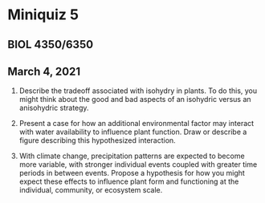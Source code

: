# Miniquiz 5
## BIOL 4350/6350
## March 4, 2021

1. Describe the tradeoff associated with isohydry in plants.
To do this, you might think about the good and bad aspects of an isohydric versus an
anisohydric strategy.

2. Present a case for how an additional environmental factor may interact with water 
availability to influence plant function. 
Draw or describe a figure describing this hypothesized interaction.

3. With climate change, precipitation patterns are expected to become more variable, 
with stronger individual events coupled with greater time periods in between events. 
Propose a hypothesis for how you might expect these effects to influence plant form 
and functioning at the individual, community, or ecosystem scale.
